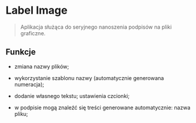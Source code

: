 # Label Image
> Aplikacja służąca do seryjnego nanoszenia podpisów na pliki graficzne.

## Funkcje
* zmiana nazwy plików;
* wykorzystanie szablonu nazwy (automatycznie generowana numeracja);


* dodanie własnego tekstu; ustawienia czcionki;
* w podpisie mogą znaleźć się treści generowane automatycznie: nazwa pliku;
